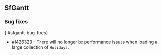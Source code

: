 ## SfGantt

### Bug fixes
{:#sfgantt-bug-fixes}

* \#I426323 - There will no longer be performance issues when loading a large collection of `Holidays.`

